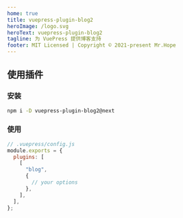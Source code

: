 ```yaml
---
home: true
title: vuepress-plugin-blog2
heroImage: /logo.svg
heroText: vuepress-plugin-blog2
tagline: 为 VuePress 提供博客支持
footer: MIT Licensed | Copyright © 2021-present Mr.Hope
---
```


## 使用插件

### 安装

```bash
npm i -D vuepress-plugin-blog2@next
```

### 使用

```js {7}
// .vuepress/config.js
module.exports = {
  plugins: [
    [
      "blog",
      {
        // your options
      },
    ],
  ],
};
```
